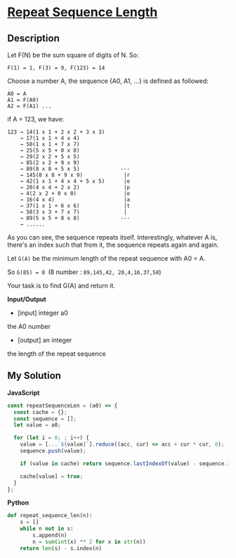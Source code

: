 # [Repeat Sequence Length](https://www.codewars.com/kata/58a3f57ecebc06bfcb00009c)

## Description

Let F(N) be the sum square of digits of N. So:

`F(1) = 1, F(3) = 9, F(123) = 14`

Choose a number A, the sequence {A0, A1, ...} is defined as followed:

```
A0 = A
A1 = F(A0)
A2 = F(A1) ...
```

if A = 123, we have:

```
123 → 14(1 x 1 + 2 x 2 + 3 x 3)
    → 17(1 x 1 + 4 x 4)
    → 50(1 x 1 + 7 x 7)
    → 25(5 x 5 + 0 x 0)
    → 29(2 x 2 + 5 x 5)
    → 85(2 x 2 + 9 x 9)
    → 89(8 x 8 + 5 x 5)             ---
    → 145(8 x 8 + 9 x 9)             |r
    → 42(1 x 1 + 4 x 4 + 5 x 5)      |e
    → 20(4 x 4 + 2 x 2)              |p
    → 4(2 x 2 + 0 x 0)               |e
    → 16(4 x 4)                      |a
    → 37(1 x 1 + 6 x 6)              |t
    → 58(3 x 3 + 7 x 7)              |
    → 89(5 x 5 + 8 x 8)             ---
    → ......
```

As you can see, the sequence repeats itself. Interestingly, whatever A is, there's an index such that from it, the sequence repeats again and again.

Let `G(A)` be the minimum length of the repeat sequence with A0 = A.

So `G(85) = 8 `(8 number : `89,145,42, 20,4,16,37,58`)

Your task is to find G(A) and return it.

**Input/Output**

- [input] integer a0

the A0 number

- [output] an integer

the length of the repeat sequence

## My Solution

**JavaScript**

```js
const repeatSequenceLen = (a0) => {
  const cache = {};
  const sequence = [];
  let value = a0;

  for (let i = 0; ; i++) {
    value = [...`${value}`].reduce((acc, cur) => acc + cur * cur, 0);
    sequence.push(value);

    if (value in cache) return sequence.lastIndexOf(value) - sequence.indexOf(value);

    cache[value] = true;
  }
};
```

**Python**

```py
def repeat_sequence_len(n):
    s = []
    while n not in s:
        s.append(n)
        n = sum(int(x) ** 2 for x in str(n))
    return len(s) - s.index(n)
```
